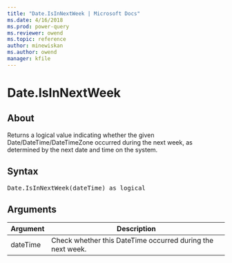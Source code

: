 ```yaml
---
title: "Date.IsInNextWeek | Microsoft Docs"
ms.date: 4/16/2018
ms.prod: power-query
ms.reviewer: owend
ms.topic: reference
author: minewiskan
ms.author: owend
manager: kfile
---
```

# Date.IsInNextWeek

  
## About  
Returns a logical value indicating whether the given Date/DateTime/DateTimeZone occurred during the next week, as determined by the next date and time on the system.  
  
## Syntax

<pre>
Date.IsInNextWeek(dateTime) as logical  
</pre> 
  
## Arguments  
  
|Argument|Description|  
|------------|---------------|  
|dateTime|Check whether this DateTime occurred during the next week.|  
  
